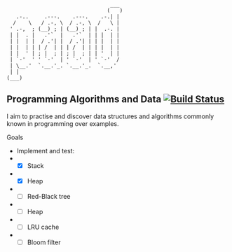 ```
                                 ___  
                                (   ) 
   .-..     .---.    .---.    .-.| |  
  /    \   / .-, \  / .-, \  /   \ |  
 ' .-,  ; (__) ; | (__) ; | |  .-. |  
 | |  . |   .'`  |   .'`  | | |  | |  
 | |  | |  / .'| |  / .'| | | |  | |  
 | |  | | | /  | | | /  | | | |  | |  
 | |  ' | ; |  ; | ; |  ; | | '  | |  
 | `-'  ' ' `-'  | ' `-'  | ' `-'  /  
 | \__.'  `.__.'_. `.__.'_.  `.__,'   
 | |                                  
(___)                                 
```
Programming Algorithms and Data [![Build Status](https://travis-ci.org/delanni/PAAD.svg?branch=master)](https://travis-ci.org/delanni/PAAD)
---

I aim to practise and discover data structures and algorithms commonly known in programming over examples.

Goals
 * Implement and test:
 * * [x] Stack 
 * * [x] Heap 
 * * [ ] Red-Black tree
 * * [ ] Heap
 * * [ ] LRU cache
 * * [ ] Bloom filter
